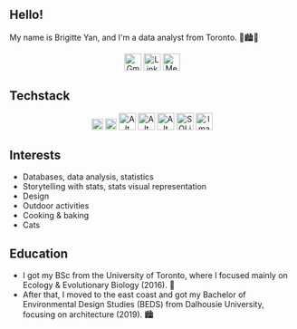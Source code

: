 

## Hello!

My name is Brigitte Yan, and I'm a data analyst from Toronto. 🍁🏙️🌃

<div style="text-align: center;">

[<img src="https://upload.wikimedia.org/wikipedia/commons/4/4e/Gmail_Icon.png" alt="Gmail Icon" width="30" height="30">](mailto:brigitte.xyan@gmail.com)      [<img src="https://upload.wikimedia.org/wikipedia/commons/thumb/c/ca/LinkedIn_logo_initials.png/30px-LinkedIn_logo_initials.png" alt="LinkedIn Icon" width="30" height="30">](https://www.linkedin.com/in/brigitte-yan/)     [<img src="https://www.svgrepo.com/show/354057/medium-icon.svg" alt="Medium Icon" width="30" height="30">](https://medium.com/@brigitte.xyan) 

 </div>



## Techstack
<div style="text-align: center;">

<img src="https://user-images.githubusercontent.com/25181517/189715289-df3ee512-6eca-463f-a0f4-c10d94a06b2f.png" alt="Alt text" style="width: 20px; height: auto;"> <img src="https://user-images.githubusercontent.com/25181517/183423507-c056a6f9-1ba8-4312-a350-19bcbc5a8697.png" alt="Alt text" style="width: 20px; height: auto;">
<img src="https://user-images.githubusercontent.com/25181517/117208740-bfb78400-adf5-11eb-97bb-09072b6bedfc.png" alt="Alt text" style="width: 30px; height: auto;">
<img src="https://user-images.githubusercontent.com/25181517/183896128-ec99105a-ec1a-4d85-b08b-1aa1620b2046.png" alt="Alt text" style="width: 30px; height: auto;">
<img src="https://coefficient.io/wp-content/uploads/2022/03/snowflake.png" alt="Alt text" style="width: 30px; height: auto;">    <img src="https://e7.pngegg.com/pngimages/890/928/png-clipart-sqlite-logo-sqlite-logo-icons-logos-emojis-tech-companies.png" alt="SQLite Logo" style="width: 30px; height: auto;">   <img src="https://cdn2.iconfinder.com/data/icons/metro-ui-icon-set/512/Excel_15.png" alt="Image" style="width: 30px; height: auto;">

 </div>



## Interests
- Databases, data analysis, statistics
- Storytelling with stats, stats visual representation 
- Design 
- Outdoor activities 
- Cooking & baking
- Cats



## Education
- I got my BSc from the University of Toronto, where I focused mainly on Ecology & Evolutionary Biology (2016). 🦋
- After that, I moved to the east coast and got my Bachelor of Environmental Design Studies (BEDS) from Dalhousie University, focusing on architecture (2019). 🏙️ 
